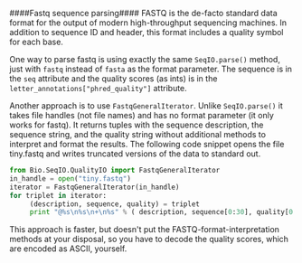 ####Fastq sequence parsing####
FASTQ is the de-facto standard data format for the output of modern 
high-throughput sequencing machines.
In addition to sequence ID and header, this format includes a quality 
symbol for each base.

One way to parse fastq is using exactly the same `SeqIO.parse()` 
method, just with `fastq` instead of `fasta` as the format parameter.
The sequence is in the `seq` attribute and the quality scores (as 
ints) is in the `letter_annotations["phred_quality"]` attribute.  

Another approach is to use `FastqGeneralIterator`.  Unlike 
`SeqIO.parse()` it takes file handles (not file names) and has no 
format parameter (it only works for fastq).  It returns tuples with 
the sequence description, the sequence string, and the quality string 
without additional methods to interpret and format the results.   The 
following code snippet opens the file tiny.fastq and writes truncated 
versions of the data to standard out.

```python
from Bio.SeqIO.QualityIO import FastqGeneralIterator
in_handle = open("tiny.fastq")
iterator = FastqGeneralIterator(in_handle)
for triplet in iterator:
     (description, sequence, quality) = triplet
     print "@%s\n%s\n+\n%s" % ( description, sequence[0:30], quality[0:30] )
```

This approach is faster, but doesn't put the 
FASTQ-format-interpretation methods at your disposal, so you have to 
decode the quality scores, which are encoded as ASCII, yourself.

